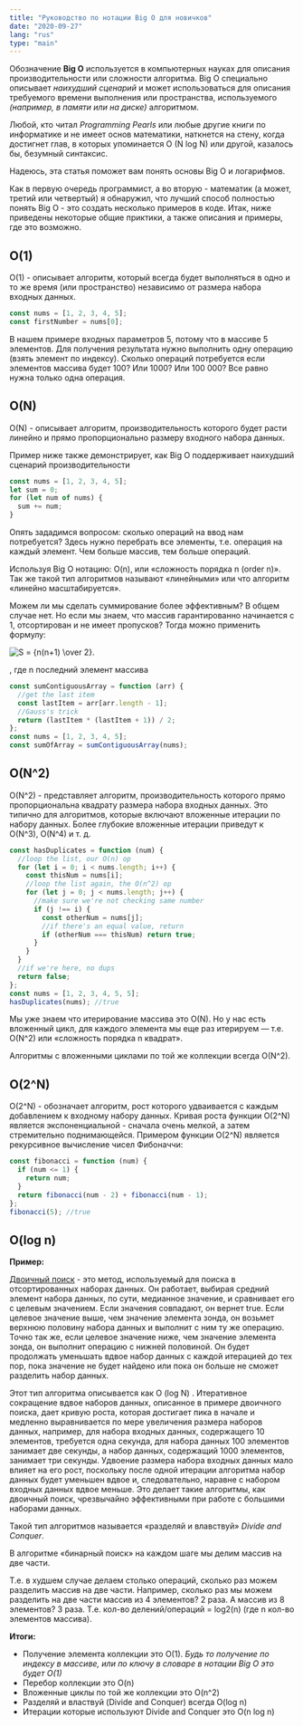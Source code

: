 ```yaml
---
title: "Руководство по нотации Big O для новичков"
date: "2020-09-27"
lang: "rus"
type: "main"
---
```


Обозначение **Big O** используется в компьютерных науках для описания производительности или сложности алгоритма.
Big O специально описывает *наихудший сценарий* и может использоваться для описания требуемого времени выполнения или пространства, используемого *(например, в памяти или на диске)* алгоритмом.

Любой, кто читал *Programming Pearls* или любые другие книги по информатике и не имеет основ математики, наткнется на стену, когда достигнет глав, в которых упоминается O (N log N) или другой, казалось бы, безумный синтаксис.

Надеюсь, эта статья поможет вам понять основы Big O и логарифмов.

Как в первую очередь программист, а во вторую - математик (а может, третий или четвертый) я обнаружил, что лучший способ полностью понять Big O - это создать несколько примеров в коде. Итак, ниже приведены некоторые общие приктики, а также описания и примеры, где это возможно.

## O(1)

O(1) - описывает алгоритм, который всегда будет выполняться в одно и то же время (или пространство) независимо от размера набора входных данных.

```javascript
const nums = [1, 2, 3, 4, 5];
const firstNumber = nums[0];
```

В нашем примере входных параметров 5, потому что в массиве 5 элементов. Для получения результата нужно выполнить одну операцию (взять элемент по индексу). Сколько операций потребуется если элементов массива будет 100? Или 1000? Или 100 000? Все равно нужна только одна операция.

## O(N)

O(N) - описывает алгоритм, производительность которого будет расти линейно и прямо пропорционально размеру входного набора данных.

Пример ниже также демонстрирует, как Big O поддерживает наихудший сценарий производительности

```javascript
const nums = [1, 2, 3, 4, 5];
let sum = 0;
for (let num of nums) {
  sum += num;
}
```

Опять зададимся вопросом: сколько операций на ввод нам потребуется? Здесь нужно перебрать все элементы, т.е. операция на каждый элемент. Чем больше массив, тем больше операций.

Используя Big O нотацию: O(n), или «сложность порядка n (order n)». Так же такой тип алгоритмов называют «линейными» или что алгоритм «линейно масштабируется».

Можем ли мы сделать суммирование более эффективным? В общем случае нет. Но если мы знаем, что массив гарантированно начинается с 1, отсортирован и не имеет пропусков? Тогда можно применить формулу:

<img src="https://i.upmath.me/svg/S%20%3D%20%7Bn(n%2B1)%20%5Cover%202%7D." alt="S = {n(n+1) \over 2}." />

, где n последний элемент массива

```javascript
const sumContiguousArray = function (arr) {
  //get the last item
  const lastItem = arr[arr.length - 1];
  //Gauss's trick
  return (lastItem * (lastItem + 1)) / 2;
};
const nums = [1, 2, 3, 4, 5];
const sumOfArray = sumContiguousArray(nums);
```

## O(N^2)

O(N^2) - представляет алгоритм, производительность которого прямо пропорциональна квадрату размера набора входных данных. Это типично для алгоритмов, которые включают вложенные итерации по набору данных. Более глубокие вложенные итерации приведут к O(N^3), O(N^4) и т. д.

```javascript
const hasDuplicates = function (num) {
  //loop the list, our O(n) op
  for (let i = 0; i < nums.length; i++) {
    const thisNum = nums[i];
    //loop the list again, the O(n^2) op
    for (let j = 0; j < nums.length; j++) {
      //make sure we're not checking same number
      if (j !== i) {
        const otherNum = nums[j];
        //if there's an equal value, return
        if (otherNum === thisNum) return true;
      }
    }
  }
  //if we're here, no dups
  return false;
};
const nums = [1, 2, 3, 4, 5, 5];
hasDuplicates(nums); //true
```

Мы уже знаем что итерирование массива это O(N).
Но у нас есть вложенный цикл, для каждого элемента мы еще раз итерируем — т.е. O(N^2) или «сложность порядка n квадрат».

Алгоритмы с вложенными циклами по той же коллекции всегда O(N^2).

## O(2^N)

O(2^N) - обозначает алгоритм, рост которого удваивается с каждым добавлением к входному набору данных. Кривая роста функции O(2^N) является экспоненциальной - сначала очень мелкой, а затем стремительно поднимающейся. Примером функции O(2^N) является рекурсивное вычисление чисел Фибоначчи:

```javascript
const fibonacci = function (num) {
  if (num <= 1) {
    return num;
  }
  return fibonacci(num - 2) + fibonacci(num - 1);
};
fibonacci(5); //true
```

## O(log n)

**Пример:**

[Двоичный поиск](https://en.wikipedia.org/wiki/Binary_search) - это метод, используемый для поиска в отсортированных наборах данных. Он работает, выбирая средний элемент набора данных, по сути, медианное значение, и сравнивает его с целевым значением. Если значения совпадают, он вернет true. Если целевое значение выше, чем значение элемента зонда, он возьмет верхнюю половину набора данных и выполнит с ним ту же операцию. Точно так же, если целевое значение ниже, чем значение элемента зонда, он выполнит операцию с нижней половиной. Он будет продолжать уменьшать вдвое набор данных с каждой итерацией до тех пор, пока значение не будет найдено или пока он больше не сможет разделить набор данных.

Этот тип алгоритма описывается как O (log N) . Итеративное сокращение вдвое наборов данных, описанное в примере двоичного поиска, дает кривую роста, которая достигает пика в начале и медленно выравнивается по мере увеличения размера наборов данных, например, для набора входных данных, содержащего 10 элементов, требуется одна секунда, для набора данных 100 элементов занимает две секунды, а набор данных, содержащий 1000 элементов, занимает три секунды. Удвоение размера набора входных данных мало влияет на его рост, поскольку после одной итерации алгоритма набор данных будет уменьшен вдвое и, следовательно, наравне с набором входных данных вдвое меньше. Это делает такие алгоритмы, как двоичный поиск, чрезвычайно эффективными при работе с большими наборами данных.

Такой тип алгоритмов называется «разделяй и влавствуй» *Divide and Conquer*.

В алгоритме «бинарный поиск» на каждом шаге мы делим массив на две части.

Т.е. в худшем случае делаем столько операций, сколько раз можем разделить массив на две части. Например, сколько раз мы можем разделить на две части массив из 4 элементов? 2 раза. А массив из 8 элементов? 3 раза. Т.е. кол-во делений/операций = log2(n) (где n кол-во элементов массива).

**Итоги:**

- Получение элемента коллекции это O(1). *Будь то получение по индексу в массиве, или по ключу в словаре в нотации Big O это будет O(1)*
- Перебор коллекции это O(n)
- Вложенные циклы по той же коллекции это O(n^2)
- Разделяй и властвуй (Divide and Conquer) всегда O(log n)
- Итерации которые используют Divide and Conquer это O(n log n)
